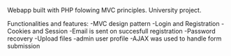 Webapp built with PHP folowing MVC principles. 
University project.

Functionalities and features:
-MVC design pattern
-Login and Registration
-Cookies and Session
-Email is sent on succesfull registration
-Password recovery
-Upload files
-admin user profile
-AJAX was used to handle form submission